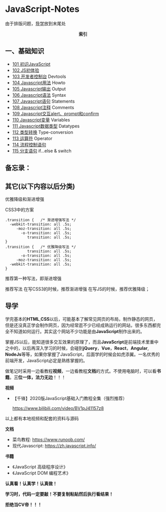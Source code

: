 # JavaScript-Notes

由于排版问题，[导学](#导学)放到末尾处

<center><strong>索引</strong></center>

## 一、基础知识

* <a href="101 初识JavaScript\101 初识JavaScript.md">101 初识JavaScript</a>
* <a href="102 JS初体验\102 JS初体验.md">102 JS初体验</a>
* <a href="103 开发者控制台\103 开发者控制台.md">103 开发者控制台</a> Devtools
* <a href="104 Javascript用法\104 Javascript用法.md">104 Javascript用法</a> Howto
* <a href="105 Javascript输出\105 Javascript输出.md">105 Javascript输出</a> Output
* <a href="106 Javascript语法\106 Javascript语法.md">106 Javascript语法</a> Syntax
* <a href="107 Javascript语句\107 Javascript语句.md">107 Javascript语句</a> Statements
* <a href="108 Javascript注释\108 Javascript注释.md">108 Javascript注释</a> Comments
* <a href="109 Javascript交互alert、prompt和confirm\109 Javascript交互alert、prompt和confirm.md">109 Javascript交互alert、prompt和confirm</a> 
* <a href="110 Javascript变量\110 Javascript变量.md">110 Javascript变量</a>  Variables
* <a href="111 Javascript数据类型\111 Javascript数据类型.md">111 Javascript数据类型</a> Datatypes
* <a href="112 类型转换\112 类型转换.md">112 类型转换</a> Type-conversion
* <a href="113 运算符\113 运算符.md">113 运算符</a> Operator
* <a href="114 流程控制语句\114 流程控制语句.md">114 流程控制语句</a> 
* <a href="115 分支语句\115 分支语句.md">115 分支语句</a> if...else & switch







## 备忘录：











## 其它(以下内容以后分类)

优雅降级和渐进增强

CSS3中的方案

```
.transition {   /* 渐进增强写法 */
  -webkit-transition: all .5s;
     -moz-transition: all .5s;
       -o-transition: all .5s;
          transition: all .5s;  
} 
.transition {   /* 优雅降级写法 */ 
          transition: all .5s;
       -o-transition: all .5s;
     -moz-transition: all .5s;
  -webkit-transition: all .5s;
}
```

推荐第一种写法，即渐进增强



推荐写法
在写CSS3的时候，推荐渐进增强
在写JS的时候，推荐优雅降级；







## 导学

学完基本的**HTML**,**CSS**以后，可能基本了解常见网页的布局，制作静态的网页，但是还没真正学会制作网页，因为经常逛不少已经成熟运行的网站，很多东西都完全不知道如何运行。其实这个网站不少功能是由**JavaScript**制作出来的。

掌握JS以后，能知道很多交互效果的原理了，而且**JavaScript**是前端技术里重中之中的，以后再深入学习的时候，会碰到**jQuery**，**Vue**，**React**，**Angular**, **NodeJs**等等，如果你掌握了JavaScript，后面学的时候会如虎添翼。一名优秀的前端开发，JavaScript必定是熟练掌握的。



做笔记时采用一边看教程**视频**，一边看教程**文档**的方式。不使用电脑时，可以看**书籍**。**三位一体，法力无边**！！！



**视频**

* 【千锋】2020版JavaScript基础入门教程全集（强烈推荐）

  https://www.bilibili.com/video/BV1pJ41157z8

以上都有本地视频和配套的资料与源码



**文档**

* 菜鸟教程: https://www.runoob.com/
* 现代Javascript: https://zh.javascript.info/





**书籍**

* 《JavaScript 高级程序设计》
* 《JavaScript DOM 编程艺术》



**认真看！认真学！认真做！**

**学习时，代码一定要敲！不要复制粘贴然后执行看结果！**

**拒绝当CV帝！！！**

